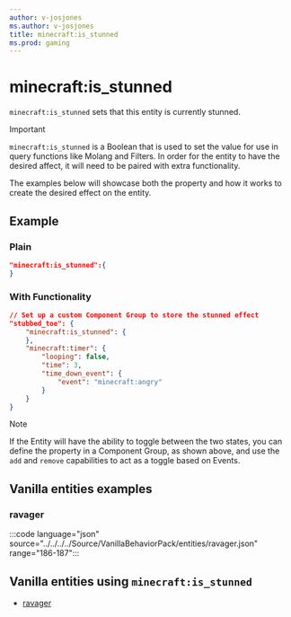 ```yaml
---
author: v-josjones
ms.author: v-josjones
title: minecraft:is_stunned
ms.prod: gaming
---
```


# minecraft:is_stunned

`minecraft:is_stunned` sets that this entity is currently stunned.

> [!IMPORTANT]
> `minecraft:is_stunned` is a Boolean that is used to set the value for use in query functions like Molang and Filters. In order for the entity to have the desired affect, it will need to be paired with extra functionality.
>
> The examples below will showcase both the property and how it works to create the desired effect on the entity.

## Example

### Plain

```json
"minecraft:is_stunned":{
}
```

### With Functionality

```json
// Set up a custom Component Group to store the stunned effect
"stubbed_toe": {
    "minecraft:is_stunned": {
    },
    "minecraft:timer": {
        "looping": false,
        "time": 3,
        "time_down_event": {
            "event": "minecraft:angry"
        }
    }
}
```

> [!NOTE]
> If the Entity will have the ability to toggle between the two states, you can define the property in a Component Group, as shown above, and use the `add` and `remove` capabilities to act as a toggle based on Events.

## Vanilla entities examples

### ravager

:::code language="json" source="../../../../Source/VanillaBehaviorPack/entities/ravager.json" range="186-187":::

## Vanilla entities using `minecraft:is_stunned`

- [ravager](../../../../Source/VanillaBehaviorPack_Snippets/entities/ravager.md)
